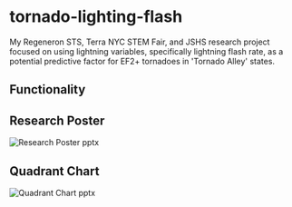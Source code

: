 # tornado-lighting-flash
My Regeneron STS, Terra NYC STEM Fair, and JSHS research project focused on using lightning variables, specifically lightning flash rate, as a potential predictive factor for EF2+ tornadoes in 'Tornado Alley' states.

## Functionality






## Research Poster
![Research Poster pptx](https://github.com/j1nge/tornado-lighting-flash/assets/70067413/19b90799-c7a4-4987-820d-b5c22469f60f)

## Quadrant Chart
![Quadrant Chart pptx](https://github.com/j1nge/tornado-lighting-flash/assets/70067413/9dca7d5d-8571-4380-935b-51bc060d5ab9)
